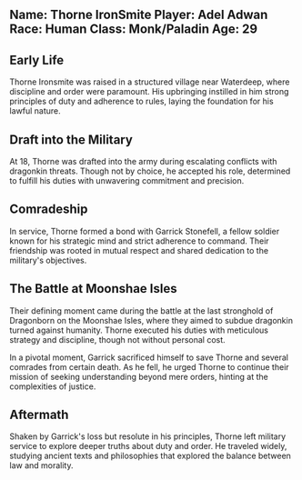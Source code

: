 Name: Thorne IronSmite
Player: Adel Adwan
Race: Human
Class: Monk/Paladin
Age: 29
---

## Early Life 

Thorne Ironsmite was raised in a structured village near Waterdeep, where discipline and order were paramount. His upbringing instilled in him strong principles of duty and adherence to rules, laying the foundation for his lawful nature. 


## Draft into the Military 

At 18, Thorne was drafted into the army during escalating conflicts with dragonkin threats. Though not by choice, he accepted his role, determined to fulfill his duties with unwavering commitment and precision. 


## Comradeship 

In service, Thorne formed a bond with Garrick Stonefell, a fellow soldier known for his strategic mind and strict adherence to command. Their friendship was rooted in mutual respect and shared dedication to the military's objectives. 


## The Battle at Moonshae Isles 

Their defining moment came during the battle at the last stronghold of Dragonborn on the Moonshae Isles, where they aimed to subdue dragonkin turned against humanity. Thorne executed his duties with meticulous strategy and discipline, though not without personal cost. 

In a pivotal moment, Garrick sacrificed himself to save Thorne and several comrades from certain death. As he fell, he urged Thorne to continue their mission of seeking understanding beyond mere orders, hinting at the complexities of justice. 


## Aftermath 

Shaken by Garrick's loss but resolute in his principles, Thorne left military service to explore deeper truths about duty and order. He traveled widely, studying ancient texts and philosophies that explored the balance between law and morality. 